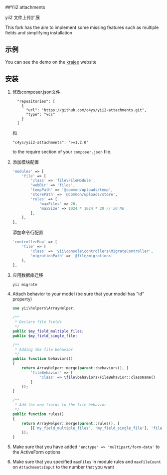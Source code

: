 ##Yii2 attachments

yii2 文件上传扩展

This fork has the aim to implement some missing features such as multiple fields and simplifying installation

示例
----
You can see the demo on the [krajee](http://plugins.krajee.com/file-input/demo) website

安装
------------

1. 修改composer.json文件
	
	```
      "repositories": [
        {
          "url": "https://github.com/c4ys/yii2-attachments.git",
          "type": "vcs"
        }
      ]
    ```
    
    和
    
    ```
    "c4ys/yii2-attachments": ">=1.2.0"
    ```
	
	to the require section of your `composer.json` file.

2.  添加模块配置
	
	```php
	'modules' => [
		'file' => [
			'class' => 'file\FileModule',
			'webDir' => 'files',
			'tempPath' => '@common/uploads/temp',
			'storePath' => '@common/uploads/store',
			'rules' => [ 
				'maxFiles' => 20,
				'maxSize' => 1024 * 1024 * 20 // 20 MB
			],
		],
	],
	```
	
	添加命令行配置
	
	```php
	'controllerMap' => [
		'file' => [
			'class' => 'yii\console\controllers\MigrateController',
			'migrationPath' => '@file/migrations'
		],
	],
    ```

3. 应用数据库迁移

	```
	yii migrate
	```

4. Attach behavior to your model (be sure that your model has "id" property)
	
	```php
	use yii\helpers\ArrayHelper;
	
	/**
	 * Declare file fields
	 */
	public $my_field_multiple_files;
	public $my_field_single_file;

	/**
	 * Adding the file behavior
	 */
	public function behaviors()
	{
		return ArrayHelper::merge(parent::behaviors(), [
			'fileBehavior' => [
				'class' => \file\behaviors\FileBehavior::className()
			]
		]);
	}
	
	/**
	 * Add the new fields to the file behavior
	 */
	public function rules()
    {
        return ArrayHelper::merge(parent::rules(), [
			[['my_field_multiple_files', 'my_field_single_file'], 'file'],
        ]);
    }
	```
	
5. Make sure that you have added `'enctype' => 'multipart/form-data'` to the ActiveForm options
	
6. Make sure that you specified `maxFiles` in module rules and `maxFileCount` on `AttachmentsInput` to the number that you want


